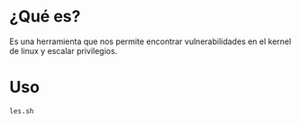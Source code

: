 # ¿Qué es?

Es una herramienta que nos permite encontrar vulnerabilidades en el kernel de linux y escalar privilegios.

# Uso

```bash
les.sh
```

